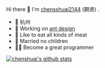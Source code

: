 Hi there 👋
I'm [chensshuai2144](https://www.yuque.com/chenshuai) (期贤) .
* 📍 杭州
* 🍉 Working on [ant design](https://github.com/ant-design/)
* 🍗 Like to eat all kinds of meat 
* 👫 Married no children
* 🦸‍♂️ Become a great programmer 


[![chenshuai's github stats](https://github-readme-stats.vercel.app/api?username=chenshuai2144)](https://github.com/chenshuai2144)
